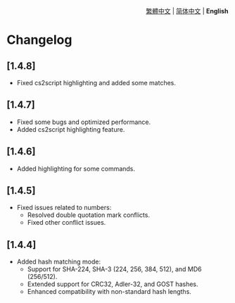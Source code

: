 <div align="right">

[繁體中文](./CHANGELOG.md) | [简体中文](./CHANGELOG.zh-CN.md) | **English**

</div>

# Changelog

## [1.4.8]
- Fixed cs2script highlighting and added some matches.

## [1.4.7]
- Fixed some bugs and optimized performance.
- Added cs2script highlighting feature.

## [1.4.6]
- Added highlighting for some commands.

## [1.4.5]
- Fixed issues related to numbers:
  - Resolved double quotation mark conflicts.
  - Fixed other conflict issues.

## [1.4.4]
- Added hash matching mode:
  - Support for SHA-224, SHA-3 (224, 256, 384, 512), and MD6 (256/512).
  - Extended support for CRC32, Adler-32, and GOST hashes.
  - Enhanced compatibility with non-standard hash lengths.